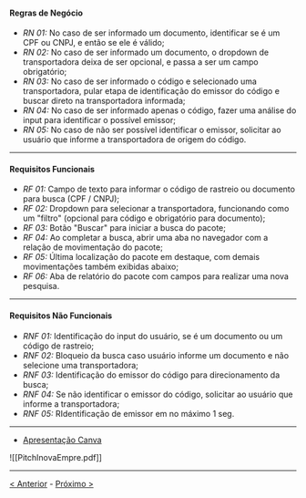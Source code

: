 #### Regras de Negócio
- *RN 01:* No caso de ser informado um documento, identificar se é um CPF ou CNPJ, e então se ele é válido;
- *RN 02:* No caso de ser informado um documento, o dropdown de transportadora deixa de ser opcional, e passa a ser um campo obrigatório;
- *RN 03:* No caso de ser informado o código e selecionado uma transportadora, pular etapa de identificação do emissor do código e buscar direto na transportadora informada;
- *RN 04:* No caso de ser informado apenas o código, fazer uma análise do input para identificar o possível emissor;
- *RN 05:* No caso de não ser possível identificar o emissor, solicitar ao usuário que informe a transportadora de origem do código.
---
#### Requisitos Funcionais
- *RF 01:* Campo de texto para informar o código de rastreio ou documento para busca (CPF / CNPJ);
- *RF 02:* Dropdown para selecionar a transportadora, funcionando como um "filtro" (opcional para código e obrigatório para documento);
- *RF 03:* Botão "Buscar" para iniciar a busca do pacote;
- *RF 04:* Ao completar a busca, abrir uma aba no navegador com a relação de movimentação do pacote;
- *RF 05:* Última localização do pacote em destaque, com demais movimentações também exibidas abaixo;
- *RF 06:* Aba de relatório do pacote com campos para realizar uma nova pesquisa.
---
#### Requisitos Não Funcionais
- *RNF 01:* Identificação do input do usuário, se é um documento ou um código de rastreio;
- *RNF 02:* Bloqueio da busca caso usuário informe um documento e não selecione uma transportadora;
- *RNF 03:* Identificação do emissor do código para direcionamento da busca;
- *RNF 04:* Se não identificar o emissor do código, solicitar ao usuário que informe a transportadora;
- *RNF 05:* RIdentificação de emissor em no máximo 1 seg.
---
- [Apresentação Canva](https://www.canva.com/design/DAGN9jdgKNo/DYShqoxgmHAZmGO4mAMAeA/view?utm_content=DAGN9jdgKNo&utm_campaign=designshare&utm_medium=link&utm_source=editor)

![[PitchInovaEmpre.pdf]]

---
[< Anterior](Hipóteses) - [Próximo >](Modelo)
